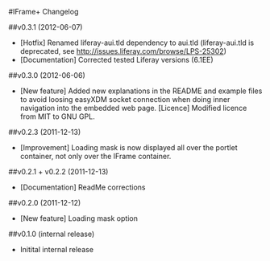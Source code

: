 #IFrame+ Changelog


##v0.3.1 (2012-06-07)

* [Hotfix] Renamed liferay-aui.tld dependency to aui.tld (liferay-aui.tld is deprecated, see http://issues.liferay.com/browse/LPS-25302)
* [Documentation] Corrected tested Liferay versions (6.1EE)

##v0.3.0 (2012-06-06)

* [New feature] Added new explanations in the README and example files to avoid loosing easyXDM socket connection when doing 
  inner navigation into the embedded web page.
  [Licence] Modified licence from MIT to GNU GPL.

##v0.2.3 (2011-12-13)

* [Improvement] Loading mask is now displayed all over the portlet container, not only over the IFrame container.

##v0.2.1 + v0.2.2 (2011-12-13)

* [Documentation] ReadMe corrections

##v0.2.0 (2011-12-12)

* [New feature] Loading mask option

##v0.1.0 (internal release)

* Initital internal release